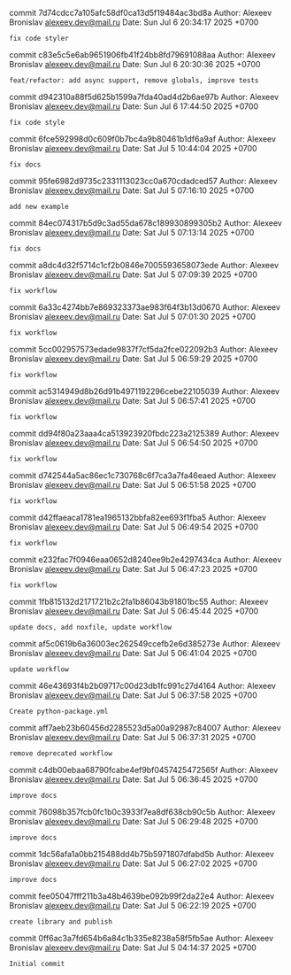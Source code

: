 commit 7d74cdcc7a105afc58df0ca13d5f19484ac3bd8a
Author: Alexeev Bronislav <alexeev.dev@mail.ru>
Date:   Sun Jul 6 20:34:17 2025 +0700

    fix code styler

commit c83e5c5e6ab9651906fb41f24bb8fd79691088aa
Author: Alexeev Bronislav <alexeev.dev@mail.ru>
Date:   Sun Jul 6 20:30:36 2025 +0700

    feat/refactor: add async support, remove globals, improve tests

commit d942310a88f5d625b1599a7fda40ad4d2b6ae97b
Author: Alexeev Bronislav <alexeev.dev@mail.ru>
Date:   Sun Jul 6 17:44:50 2025 +0700

    fix code style

commit 6fce592998d0c609f0b7bc4a9b80461b1df6a9af
Author: Alexeev Bronislav <alexeev.dev@mail.ru>
Date:   Sat Jul 5 10:44:04 2025 +0700

    fix docs

commit 95fe6982d9735c2331113023cc0a670cdadced57
Author: Alexeev Bronislav <alexeev.dev@mail.ru>
Date:   Sat Jul 5 07:16:10 2025 +0700

    add new example

commit 84ec074317b5d9c3ad55da678c189930899305b2
Author: Alexeev Bronislav <alexeev.dev@mail.ru>
Date:   Sat Jul 5 07:13:14 2025 +0700

    fix docs

commit a8dc4d32f5714c1cf2b0846e7005593658073ede
Author: Alexeev Bronislav <alexeev.dev@mail.ru>
Date:   Sat Jul 5 07:09:39 2025 +0700

    fix workflow

commit 6a33c4274bb7e869323373ae983f64f3b13d0670
Author: Alexeev Bronislav <alexeev.dev@mail.ru>
Date:   Sat Jul 5 07:01:30 2025 +0700

    fix workflow

commit 5cc002957573edade9837f7cf5da2fce022092b3
Author: Alexeev Bronislav <alexeev.dev@mail.ru>
Date:   Sat Jul 5 06:59:29 2025 +0700

    fix workflow

commit ac5314949d8b26d91b4971192296cebe22105039
Author: Alexeev Bronislav <alexeev.dev@mail.ru>
Date:   Sat Jul 5 06:57:41 2025 +0700

    fix workflow

commit dd94f80a23aaa4ca513923920fbdc223a2125389
Author: Alexeev Bronislav <alexeev.dev@mail.ru>
Date:   Sat Jul 5 06:54:50 2025 +0700

    fix workflow

commit d742544a5ac86ec1c730768c6f7ca3a7fa46eaed
Author: Alexeev Bronislav <alexeev.dev@mail.ru>
Date:   Sat Jul 5 06:51:58 2025 +0700

    fix workflow

commit d42ffaeaca1781ea1965132bbfa82ee693f1fba5
Author: Alexeev Bronislav <alexeev.dev@mail.ru>
Date:   Sat Jul 5 06:49:54 2025 +0700

    fix workflow

commit e232fac7f0946eaa0652d8240ee9b2e4297434ca
Author: Alexeev Bronislav <alexeev.dev@mail.ru>
Date:   Sat Jul 5 06:47:23 2025 +0700

    fix workflow

commit 1fb815132d2171721b2c2fa1b86043b91801bc55
Author: Alexeev Bronislav <alexeev.dev@mail.ru>
Date:   Sat Jul 5 06:45:44 2025 +0700

    update docs, add noxfile, update workflow

commit af5c0619b6a36003ec262549ccefb2e6d385273e
Author: Alexeev Bronislav <alexeev.dev@mail.ru>
Date:   Sat Jul 5 06:41:04 2025 +0700

    update workflow

commit 46e43693f4b2b09717c00d23db1fc991c27d4164
Author: Alexeev Bronislav <alexeev.dev@mail.ru>
Date:   Sat Jul 5 06:37:58 2025 +0700

    Create python-package.yml

commit aff7aeb23b60456d2285523d5a00a92987c84007
Author: Alexeev Bronislav <alexeev.dev@mail.ru>
Date:   Sat Jul 5 06:37:31 2025 +0700

    remove deprecated workflow

commit c4db00ebaa68790fcabe4ef9bf0457425472565f
Author: Alexeev Bronislav <alexeev.dev@mail.ru>
Date:   Sat Jul 5 06:36:45 2025 +0700

    improve docs

commit 76098b357fcb0fc1b0c3933f7ea8df638cb90c5b
Author: Alexeev Bronislav <alexeev.dev@mail.ru>
Date:   Sat Jul 5 06:29:48 2025 +0700

    improve docs

commit 1dc56afa1a0bb215488dd4b75b5971807dfabd5b
Author: Alexeev Bronislav <alexeev.dev@mail.ru>
Date:   Sat Jul 5 06:27:02 2025 +0700

    improve docs

commit fee05047fff211b3a48b4639be092b99f2da22e4
Author: Alexeev Bronislav <alexeev.dev@mail.ru>
Date:   Sat Jul 5 06:22:19 2025 +0700

    create library and publish

commit 0ff6ac3a7fd654b6a84c1b335e8238a58f5fb5ae
Author: Alexeev Bronislav <alexeev.dev@mail.ru>
Date:   Sat Jul 5 04:14:37 2025 +0700

    Initial commit
